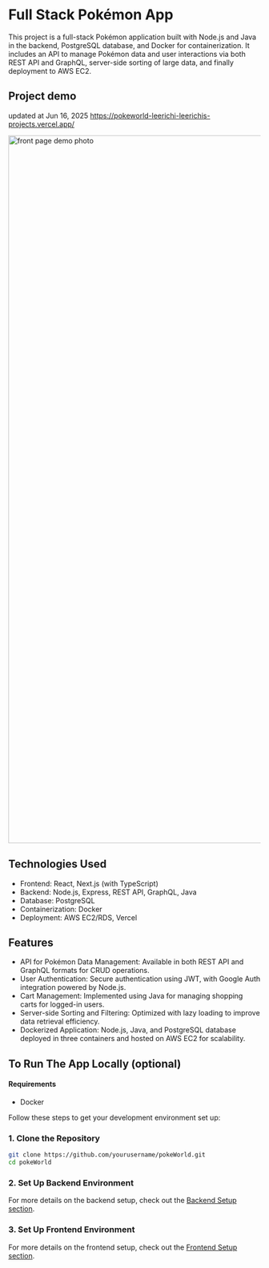 # Full Stack Pokémon App

This project is a full-stack Pokémon application built with Node.js and Java in the backend, PostgreSQL database, and Docker for containerization. It includes an API to manage Pokémon data and user interactions via both REST API and GraphQL, server-side sorting of large data, and finally deployment to AWS EC2.

## Project demo
updated at Jun 16, 2025
https://pokeworld-leerichi-leerichis-projects.vercel.app/

<img width="1413" alt="front page demo photo" src="https://github.com/user-attachments/assets/50df0eb4-5834-461d-9804-271082eba488">

## Technologies Used
- Frontend: React, Next.js (with TypeScript)
- Backend: Node.js, Express, REST API, GraphQL, Java
- Database: PostgreSQL
- Containerization: Docker
- Deployment: AWS EC2/RDS, Vercel

## Features

- API for Pokémon Data Management: Available in both REST API and GraphQL formats for CRUD operations.
- User Authentication: Secure authentication using JWT, with Google Auth integration powered by Node.js.
- Cart Management: Implemented using Java for managing shopping carts for logged-in users.
- Server-side Sorting and Filtering: Optimized with lazy loading to improve data retrieval efficiency.
- Dockerized Application: Node.js, Java, and PostgreSQL database deployed in three containers and hosted on AWS EC2 for scalability.


## To Run The App Locally (optional)
#### Requirements
- Docker

Follow these steps to get your development environment set up:

### 1. Clone the Repository

```bash
git clone https://github.com/yourusername/pokeWorld.git
cd pokeWorld
```

### 2. Set Up Backend Environment
For more details on the backend setup, check out the [Backend Setup section](backend/README.md#backend-setup).

### 3. Set Up Frontend Environment
For more details on the frontend setup, check out the [Frontend Setup section](frontend/README.md#frontend-setup).
